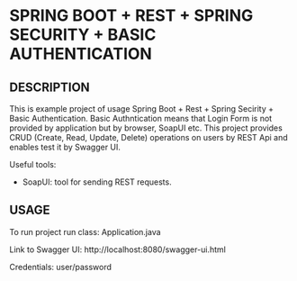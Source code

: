 SPRING BOOT + REST + SPRING SECURITY + BASIC AUTHENTICATION
===========================================================


DESCRIPTION
-----------

This is example project of usage Spring Boot + Rest + Spring Secirity + Basic Authentication.
Basic Authntication means that Login Form is not provided by application but by browser, SoapUI etc. 
This project provides CRUD (Create, Read, Update, Delete) operations on users
by REST Api and enables test it by Swagger UI.

Useful tools:
- SoapUI: tool for sending REST requests.
  

USAGE
-----

To run project run class: 
Application.java

Link to Swagger UI:
http://localhost:8080/swagger-ui.html 

Credentials:
user/password